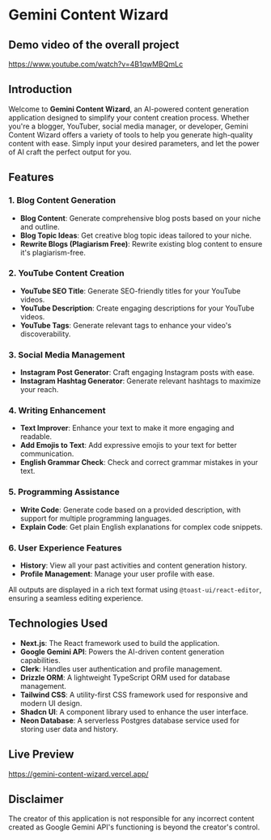 # Gemini Content Wizard

## Demo video of the overall project

https://www.youtube.com/watch?v=4B1qwMBQmLc

## Introduction

Welcome to **Gemini Content Wizard**, an AI-powered content generation application designed to simplify your content creation process. Whether you're a blogger, YouTuber, social media manager, or developer, Gemini Content Wizard offers a variety of tools to help you generate high-quality content with ease. Simply input your desired parameters, and let the power of AI craft the perfect output for you.

## Features

### 1. Blog Content Generation
- **Blog Content**: Generate comprehensive blog posts based on your niche and outline.
- **Blog Topic Ideas**: Get creative blog topic ideas tailored to your niche.
- **Rewrite Blogs (Plagiarism Free)**: Rewrite existing blog content to ensure it's plagiarism-free.

### 2. YouTube Content Creation
- **YouTube SEO Title**: Generate SEO-friendly titles for your YouTube videos.
- **YouTube Description**: Create engaging descriptions for your YouTube videos.
- **YouTube Tags**: Generate relevant tags to enhance your video's discoverability.

### 3. Social Media Management
- **Instagram Post Generator**: Craft engaging Instagram posts with ease.
- **Instagram Hashtag Generator**: Generate relevant hashtags to maximize your reach.

### 4. Writing Enhancement
- **Text Improver**: Enhance your text to make it more engaging and readable.
- **Add Emojis to Text**: Add expressive emojis to your text for better communication.
- **English Grammar Check**: Check and correct grammar mistakes in your text.

### 5. Programming Assistance
- **Write Code**: Generate code based on a provided description, with support for multiple programming languages.
- **Explain Code**: Get plain English explanations for complex code snippets.

### 6. User Experience Features
- **History**: View all your past activities and content generation history.
- **Profile Management**: Manage your user profile with ease.

All outputs are displayed in a rich text format using `@toast-ui/react-editor`, ensuring a seamless editing experience.

## Technologies Used

- **Next.js**: The React framework used to build the application.
- **Google Gemini API**: Powers the AI-driven content generation capabilities.
- **Clerk**: Handles user authentication and profile management.
- **Drizzle ORM**: A lightweight TypeScript ORM used for database management.
- **Tailwind CSS**: A utility-first CSS framework used for responsive and modern UI design.
- **Shadcn UI**: A component library used to enhance the user interface.
- **Neon Database**: A serverless Postgres database service used for storing user data and history.

## Live Preview 

https://gemini-content-wizard.vercel.app/

## Disclaimer

The creator of this application is not responsible for any incorrect content created as Google Gemini API's functioning is beyond the creator's control.
